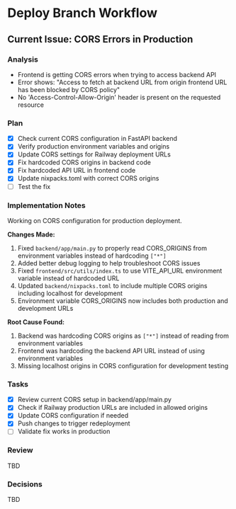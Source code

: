 # Deploy Branch Workflow

## Current Issue: CORS Errors in Production

### Analysis
- Frontend is getting CORS errors when trying to access backend API
- Error shows: "Access to fetch at backend URL from origin frontend URL has been blocked by CORS policy"
- No 'Access-Control-Allow-Origin' header is present on the requested resource

### Plan
- [x] Check current CORS configuration in FastAPI backend
- [x] Verify production environment variables and origins
- [x] Update CORS settings for Railway deployment URLs
- [x] Fix hardcoded CORS origins in backend code
- [x] Fix hardcoded API URL in frontend code
- [x] Update nixpacks.toml with correct CORS origins
- [ ] Test the fix

### Implementation Notes
Working on CORS configuration for production deployment.

**Changes Made:**
1. Fixed `backend/app/main.py` to properly read CORS_ORIGINS from environment variables instead of hardcoding `["*"]`
2. Added better debug logging to help troubleshoot CORS issues
3. Fixed `frontend/src/utils/index.ts` to use VITE_API_URL environment variable instead of hardcoded URL
4. Updated `backend/nixpacks.toml` to include multiple CORS origins including localhost for development
5. Environment variable CORS_ORIGINS now includes both production and development URLs

**Root Cause Found:** 
1. Backend was hardcoding CORS origins as `["*"]` instead of reading from environment variables
2. Frontend was hardcoding the backend API URL instead of using environment variables
3. Missing localhost origins in CORS configuration for development testing

### Tasks
- [x] Review current CORS setup in backend/app/main.py
- [x] Check if Railway production URLs are included in allowed origins
- [x] Update CORS configuration if needed
- [x] Push changes to trigger redeployment
- [ ] Validate fix works in production

### Review
TBD

### Decisions
TBD
